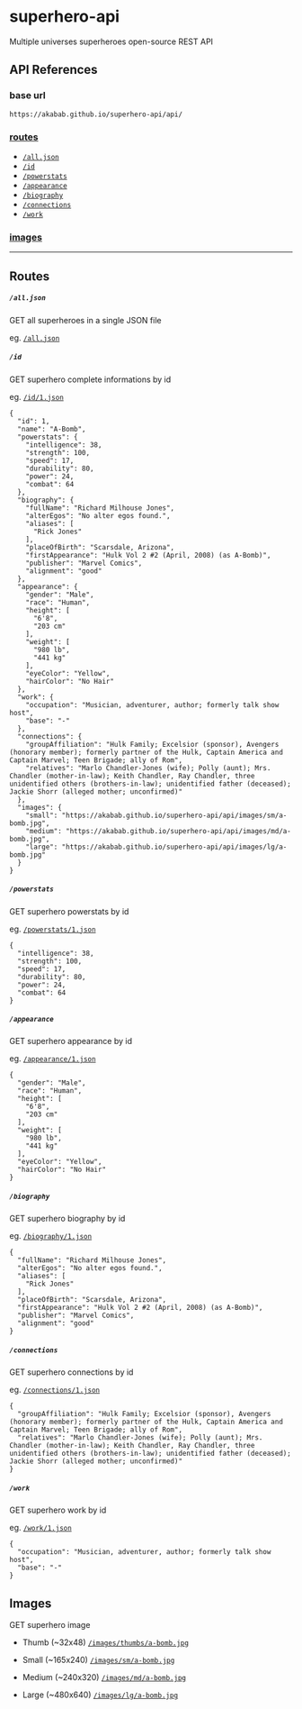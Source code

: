 # superhero-api

Multiple universes superheroes open-source REST API

## API References

### base url
`https://akabab.github.io/superhero-api/api/`

### [routes](#routes-1)
- [`/all.json`](#alljson)
- [`/id`](#id)
- [`/powerstats`](#powerstats)
- [`/appearance`](#appearance)
- [`/biography`](#biography)
- [`/connections`](#connections)
- [`/work`](#work)

### [images](#images-1)

----

## Routes

##### `/all.json`
GET all superheroes in a single JSON file

eg. [`/all.json`](https://akabab.github.io/superhero-api/api/all.json)

##### `/id`
GET superhero complete informations by id

eg. [`/id/1.json`](https://akabab.github.io/superhero-api/api/id/1.json)
```
{
  "id": 1,
  "name": "A-Bomb",
  "powerstats": {
    "intelligence": 38,
    "strength": 100,
    "speed": 17,
    "durability": 80,
    "power": 24,
    "combat": 64
  },
  "biography": {
    "fullName": "Richard Milhouse Jones",
    "alterEgos": "No alter egos found.",
    "aliases": [
      "Rick Jones"
    ],
    "placeOfBirth": "Scarsdale, Arizona",
    "firstAppearance": "Hulk Vol 2 #2 (April, 2008) (as A-Bomb)",
    "publisher": "Marvel Comics",
    "alignment": "good"
  },
  "appearance": {
    "gender": "Male",
    "race": "Human",
    "height": [
      "6'8",
      "203 cm"
    ],
    "weight": [
      "980 lb",
      "441 kg"
    ],
    "eyeColor": "Yellow",
    "hairColor": "No Hair"
  },
  "work": {
    "occupation": "Musician, adventurer, author; formerly talk show host",
    "base": "-"
  },
  "connections": {
    "groupAffiliation": "Hulk Family; Excelsior (sponsor), Avengers (honorary member); formerly partner of the Hulk, Captain America and Captain Marvel; Teen Brigade; ally of Rom",
    "relatives": "Marlo Chandler-Jones (wife); Polly (aunt); Mrs. Chandler (mother-in-law); Keith Chandler, Ray Chandler, three unidentified others (brothers-in-law); unidentified father (deceased); Jackie Shorr (alleged mother; unconfirmed)"
  },
  "images": {
    "small": "https://akabab.github.io/superhero-api/api/images/sm/a-bomb.jpg",
    "medium": "https://akabab.github.io/superhero-api/api/images/md/a-bomb.jpg",
    "large": "https://akabab.github.io/superhero-api/api/images/lg/a-bomb.jpg"
  }
}
```

##### `/powerstats`
GET superhero powerstats by id

eg. [`/powerstats/1.json`](https://akabab.github.io/superhero-api/api/powerstats/1.json)
```
{
  "intelligence": 38,
  "strength": 100,
  "speed": 17,
  "durability": 80,
  "power": 24,
  "combat": 64
}
```

##### `/appearance`
GET superhero appearance by id

eg. [`/appearance/1.json`](https://akabab.github.io/superhero-api/api/appearance/1.json)
```
{
  "gender": "Male",
  "race": "Human",
  "height": [
    "6'8",
    "203 cm"
  ],
  "weight": [
    "980 lb",
    "441 kg"
  ],
  "eyeColor": "Yellow",
  "hairColor": "No Hair"
}
```

##### `/biography`
GET superhero biography by id

eg. [`/biography/1.json`](https://akabab.github.io/superhero-api/api/biography/1.json)
```
{
  "fullName": "Richard Milhouse Jones",
  "alterEgos": "No alter egos found.",
  "aliases": [
    "Rick Jones"
  ],
  "placeOfBirth": "Scarsdale, Arizona",
  "firstAppearance": "Hulk Vol 2 #2 (April, 2008) (as A-Bomb)",
  "publisher": "Marvel Comics",
  "alignment": "good"
}
```

##### `/connections`
GET superhero connections by id

eg. [`/connections/1.json`](https://akabab.github.io/superhero-api/api/connections/1.json)
```
{
  "groupAffiliation": "Hulk Family; Excelsior (sponsor), Avengers (honorary member); formerly partner of the Hulk, Captain America and Captain Marvel; Teen Brigade; ally of Rom",
  "relatives": "Marlo Chandler-Jones (wife); Polly (aunt); Mrs. Chandler (mother-in-law); Keith Chandler, Ray Chandler, three unidentified others (brothers-in-law); unidentified father (deceased); Jackie Shorr (alleged mother; unconfirmed)"
}
```

##### `/work`
GET superhero work by id

eg. [`/work/1.json`](https://akabab.github.io/superhero-api/api/work/1.json)
```
{
  "occupation": "Musician, adventurer, author; formerly talk show host",
  "base": "-"
}
```


## Images
GET superhero image

- Thumb (~32x48)
[`/images/thumbs/a-bomb.jpg`](https://akabab.github.io/superhero-api/api/images/thumbs/a-bomb.jpg)

- Small (~165x240)
[`/images/sm/a-bomb.jpg`](https://akabab.github.io/superhero-api/api/images/sm/a-bomb.jpg)

- Medium (~240x320)
[`/images/md/a-bomb.jpg`](https://akabab.github.io/superhero-api/api/images/md/a-bomb.jpg)

- Large (~480x640)
[`/images/lg/a-bomb.jpg`](https://akabab.github.io/superhero-api/api/images/lg/a-bomb.jpg)
